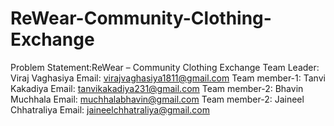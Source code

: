 # ReWear-Community-Clothing-Exchange
Problem Statement:ReWear – Community Clothing Exchange
Team Leader: Viraj Vaghasiya 
Email: virajvaghasiya1811@gmail.com 
Team member-1: Tanvi Kakadiya
Email: tanvikakadiya231@gmail.com
Team member-2: Bhavin Muchhala
Email: muchhalabhavin@gmail.com
Team member-2: Jaineel Chhatraliya
Email: jaineelchhatraliya@gmail.com
